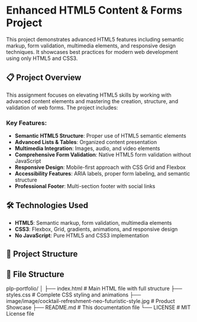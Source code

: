 # Enhanced HTML5 Content & Forms Project

This project demonstrates advanced HTML5 features including semantic markup, form validation, multimedia elements, and responsive design techniques. It showcases best practices for modern web development using only HTML5 and CSS3.

## 📋 Project Overview

This assignment focuses on elevating HTML5 skills by working with advanced content elements and mastering the creation, structure, and validation of web forms. The project includes:

### Key Features:
- **Semantic HTML5 Structure**: Proper use of HTML5 semantic elements
- **Advanced Lists & Tables**: Organized content presentation
- **Multimedia Integration**: Images, audio, and video elements
- **Comprehensive Form Validation**: Native HTML5 form validation without JavaScript
- **Responsive Design**: Mobile-first approach with CSS Grid and Flexbox
- **Accessibility Features**: ARIA labels, proper form labeling, and semantic structure
- **Professional Footer**: Multi-section footer with social links

## 🛠️ Technologies Used

- **HTML5**: Semantic markup, form validation, multimedia elements
- **CSS3**: Flexbox, Grid, gradients, animations, and responsive design
- **No JavaScript**: Pure HTML5 and CSS3 implementation

## 📁 Project Structure
## 📂 File Structure
plp-portfolio/
│
├── index.html # Main HTML file with full structure
├── styles.css # Complete CSS styling and animations
├── image/image/cocktail-refreshment-neo-futuristic-style.jpg # Product Showcase
├── README.md # This documentation file
└── LICENSE # MIT License file